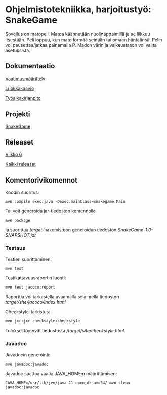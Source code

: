 # Ohjelmistotekniikka, harjoitustyö: SnakeGame

Sovellus on matopeli. Matoa käännetään nuolinäppäimillä ja se liikkuu itsestään. Peli loppuu, kun mato törmää seinään tai omaan häntäänsä. Pelin voi pausettaa/jatkaa painamalla P. Madon värin ja vaikeustason voi valita asetuksista.

## Dokumentaatio

[Vaatimusmäärittely](https://github.com/selsama/ot-harjoitus/blob/master/dokumentointi/vaatimusmaarittely.md)

[Luokkakaavio](https://github.com/selsama/ot-harjoitus/blob/master/dokumentointi/arkkitehtuuri.md)

[Työaikakirjanpito](https://github.com/selsama/ot-harjoitus/blob/master/dokumentointi/tyoaikakirjanpito.md)

## Projekti

[SnakeGame](https://github.com/selsama/ot-harjoitus/tree/master/SnakeGame)

## Releaset

[Viikko 6](https://github.com/selsama/ot-harjoitus/releases/tag/viikko6)

[Kaikki releaset](https://github.com/selsama/ot-harjoitus/releases)

## Komentorivikomennot

Koodin suoritus: 

    mvn compile exec:java -Dexec.mainClass=snakegame.Main
    
Tai voit generoida jar-tiedoston komennolla 

    mvn package

ja suorittaa *target*-hakemistoon generoidun tiedoston *SnakeGame-1.0-SNAPSHOT.jar*

### Testaus

Testien suorittaminen: 

    mvn test

Testikattavuusraportin luonti: 

    mvn test jacoco:report

Raporttia voi tarkastella avaamalla selaimella tiedoston *target/site/jacoco/index.html*

Checkstyle-tarkistus:

    mvn jxr:jxr checkstyle:checkstyle
    
Tulokset löytyvät tiedostosta */target/site/checkstyle.html.*

### Javadoc

Javadocin generointi:

    mvn javadoc:javadoc
    
Javadoc saattaa vaatia JAVA_HOME:n määrittämisen:

    JAVA_HOME=/usr/lib/jvm/java-11-openjdk-amd64/ mvn clean javadoc:javadoc

